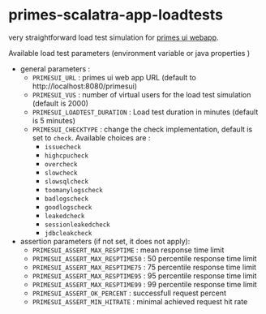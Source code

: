 # primes-scalatra-app-loadtests

very straightforward load test simulation for [primes ui webapp](https://github.com/dacr/primes-scalatra-app).

Available load test parameters (environment variable or java properties )

* general parameters :
  * `PRIMESUI_URL` : primes ui web app URL (default to http://localhost:8080/primesui)
  * `PRIMESUI_VUS` : number of virtual users for the load test simulation (default is 2000)
  * `PRIMESUI_LOADTEST_DURATION` : Load test duration in minutes (default is 5 minutes)
  * `PRIMESUI_CHECKTYPE` : change the check implementation, default is set to `check`. Available choices are :
    * `issuecheck`
    * `highcpucheck`
    * `overcheck`
    * `slowcheck`
    * `slowsqlcheck`
    * `toomanylogscheck`
    * `badlogscheck`
    * `goodlogscheck`
    * `leakedcheck`
    * `sessionleakedcheck`
    * `jdbcleakcheck`
* assertion parameters (if not set, it does not apply):
  * `PRIMESUI_ASSERT_MAX_RESPTIME` : mean response time limit
  * `PRIMESUI_ASSERT_MAX_RESPTIME50` : 50 percentile response time limit
  * `PRIMESUI_ASSERT_MAX_RESPTIME75` : 75 percentile response time limit
  * `PRIMESUI_ASSERT_MAX_RESPTIME95` : 95 percentile response time limit
  * `PRIMESUI_ASSERT_MAX_RESPTIME99` : 99 percentile response time limit
  * `PRIMESUI_ASSERT_OK_PERCENT` : successfull request percent
  * `PRIMESUI_ASSERT_MIN_HITRATE` : minimal achieved request hit rate

